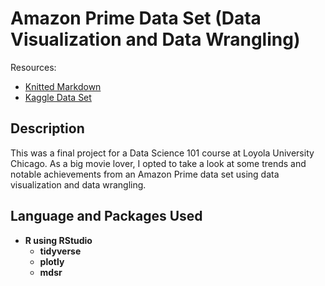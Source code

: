 
<h1>Amazon Prime Data Set (Data Visualization and Data Wrangling)</h1> 
Resources: <br />
  
  
  - [Knitted Markdown][1]
  - [Kaggle Data Set][2]


[1]: https://leahboger.github.io/ZeroInflatedPoissonValidation/
[2]: https://www.kaggle.com/datasets/dgoenrique/amazon-prime-movies-and-tv-shows


<h2>Description</h2>
This was a final project for a Data Science 101 course at Loyola University Chicago. As a big movie lover, I opted to take a look at some trends and notable achievements from an Amazon Prime data set using data visualization and data wrangling.
<br />


<h2>Language and Packages Used</h2>

- <b>R using RStudio</b> 
  - <b>tidyverse</b>
  - <b>plotly</b>
  - <b>mdsr</b>
